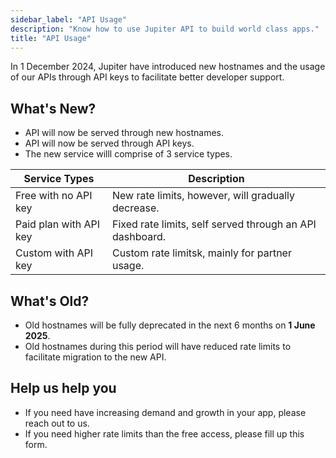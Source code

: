 ```yaml
---
sidebar_label: "API Usage"
description: "Know how to use Jupiter API to build world class apps."
title: "API Usage"
---
```


<head>
    <title>API Usage</title>
    <meta name="twitter:card" content="summary" />
</head>

In 1 December 2024, Jupiter have introduced new hostnames and the usage of our APIs through API keys to facilitate better developer support.

## What's New?

- API will now be served through new hostnames.
- API will now be served through API keys.
- The new service willl comprise of 3 service types.

| Service Types | Description |
| --- | --- |
| Free with no API key | New rate limits, however, will gradually decrease. |
| Paid plan with API key | Fixed rate limits, self served through an API dashboard. |
| Custom with API key | Custom rate limitsk, mainly for partner usage. |

## What's Old?

- Old hostnames will be fully deprecated in the next 6 months on **1 June 2025**.
- Old hostnames during this period will have reduced rate limits to facilitate migration to the new API.

## Help us help you

- If you need have increasing demand and growth in your app, please reach out to us.
- If you need higher rate limits than the free access, please fill up this form.